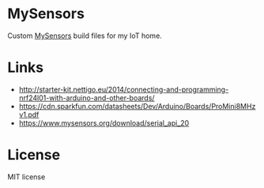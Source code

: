 # MySensors

Custom [MySensors](https://www.mysensors.org/) build files for my IoT home.

# Links

- http://starter-kit.nettigo.eu/2014/connecting-and-programming-nrf24l01-with-arduino-and-other-boards/
- https://cdn.sparkfun.com/datasheets/Dev/Arduino/Boards/ProMini8MHzv1.pdf
- https://www.mysensors.org/download/serial_api_20

# License

MIT license
